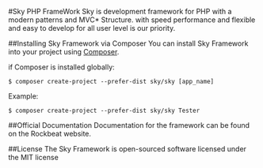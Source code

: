 #Sky PHP FrameWork
Sky is development framework for PHP with a modern patterns and MVC* Structure.
with speed performance and flexible and easy to develop for all user level is our priority.

##Installing Sky Framework via Composer
You can install Sky Framework into your project using
[Composer](http://getcomposer.org).

if Composer is installed globally:
```
$ composer create-project --prefer-dist sky/sky [app_name]
```

Example:
```
$ composer create-project --prefer-dist sky/sky Tester
```

##Official Documentation
Documentation for the framework can be found on the Rockbeat website.

##License
The Sky Framework is open-sourced software licensed under the MIT license